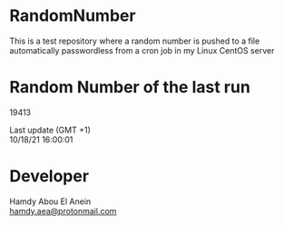 # RandomNumber    
This is a test repository where a random number is pushed to a file automatically passwordless from a cron job in my Linux CentOS server    
# Random Number of the last run   
19413
      
Last update (GMT +1)    
10/18/21 16:00:01
# Developer    
Hamdy Abou El Anein   
hamdy.aea@protonmail.com
